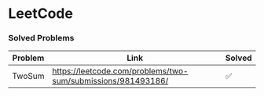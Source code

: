 # LeetCode

### Solved Problems

| Problem | Link                                                         | Solved |
|---------|--------------------------------------------------------------|--------|
| TwoSum  | https://leetcode.com/problems/two-sum/submissions/981493186/ | ✅      |
